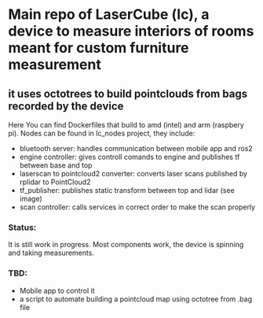 # Main repo of LaserCube (lc), a device to measure interiors of rooms meant for custom furniture measurement
## it uses octotrees to build pointclouds from bags recorded by the device

Here You can find Dockerfiles that build to amd (intel) and arm (raspbery pi). Nodes can be found in lc_nodes project, they include:
  - bluetooth server: handles communication between mobile app and ros2
  - engine controller: gives controll comands to engine and publishes tf between base and top
  - laserscan to pointcloud2 converter: converts laser scans published by rplidar to PointCloud2 
  - tf_publisher: publishes static transform between top and lidar (see image)
  - scan controller: calls services in correct order to make the scan properly

### Status: 
It is still work in progress. Most components work, the device is spinning and taking measurements. 

### TBD:
  - Mobile app to control it 
  - a script to automate building a pointcloud map using octotree from .bag file
 
